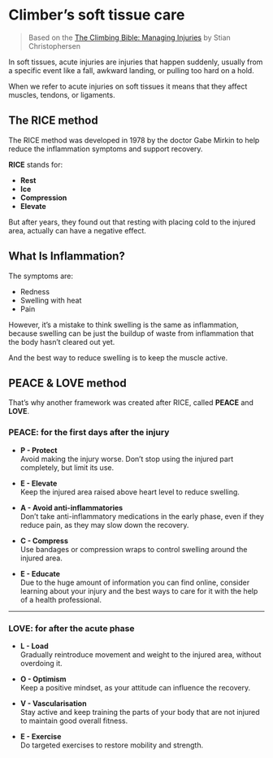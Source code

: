 
# Climber’s soft tissue care
 
> Based on the [The Climbing Bible: Managing Injuries](https://www.adventurebooks.com/products/the-climbing-bible-managing-injuries) by Stian Christophersen

In soft tissues, acute injuries are injuries that happen suddenly, usually from a specific event like a fall, awkward landing, or pulling too hard on a hold.

When we refer to acute injuries on soft tissues it means that they affect muscles, tendons, or ligaments. 

## The RICE method

The RICE method was developed in 1978 by the doctor Gabe Mirkin to help reduce the inflammation symptoms and support recovery.

**RICE** stands for:

- **Rest**
- **Ice**
- **Compression**
- **Elevate**

But after years, they found out that resting with placing cold to the injured area, actually can have a negative effect.

## What Is Inflammation?

The symptoms are:

- Redness  
- Swelling with heat  
- Pain  

However, it’s a mistake to think swelling is the same as inflammation, because swelling can be just the buildup of waste from inflammation that the body hasn’t cleared out yet.  

And the best way to reduce swelling is to keep the muscle active.

## PEACE & LOVE method

That’s why another framework was created after RICE,  called **PEACE** and **LOVE**.

### PEACE: for the first days after the injury

- **P - Protect**  
  Avoid making the injury worse. Don’t stop using the injured part completely, but limit its use.

- **E - Elevate**  
  Keep the injured area raised above heart level to reduce swelling.

- **A - Avoid anti-inflammatories**  
  Don’t take anti-inflammatory medications in the early phase, even if they reduce pain, as they may slow down the recovery.

- **C - Compress**  
  Use bandages or compression wraps to control swelling around the injured area.

- **E - Educate**  
  Due to the huge amount of information you can find online, consider learning about your injury and the best ways to care for it with the help of a health professional.

---

### LOVE: for after the acute phase

- **L - Load**  
  Gradually reintroduce movement and weight to the injured area, without overdoing it.

- **O - Optimism**  
  Keep a positive mindset, as your attitude can influence the recovery.

- **V - Vascularisation**  
  Stay active and keep training the parts of your body that are not injured to maintain good overall fitness.

- **E - Exercise**  
  Do targeted exercises to restore mobility and strength.